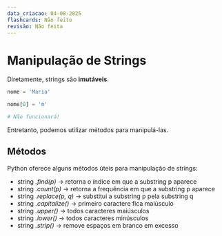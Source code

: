 ```yaml
---
data_criacao: 04-08-2025
flashcards: Não feito
revisão: Não feita
---
```

# Manipulação de Strings

Diretamente, strings são **imutáveis**.
```Python
nome = 'Maria'

nome[0] = 'm'

# Não funcionará!
```
Entretanto, podemos utilizar métodos para manipulá-las.

## Métodos

Python oferece alguns métodos úteis para manipulação de strings:

- string *.find(p)* -> retorna o índice em que a substring p aparece 
- string *.count(p)* -> retorna a frequência em que a substring p aparece 
- string *.replace(p, q)* -> substitui a substring p pela substring q 
- string *.capitalize()* -> primeiro caractere fica maiúsculo
- string *.upper()* -> todos caracteres maiúsculos
- string *.lower()* -> todos caracteres minúsculos
- string *.strip()* -> remove espaços em branco em excesso